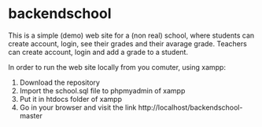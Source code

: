 # backendschool

This is a simple (demo) web site for a (non real) school, where students can create account, login, see their grades and their avarage grade.
Teachers can create account, login and add a grade to a student.

In order to run the web site  locally from you comuter, using xampp:
1. Download the repository
1. Import the school.sql file to phpmyadmin of xampp
1. Put it in htdocs folder of xampp
1. Go in your browser and visit the link http://localhost/backendschool-master
